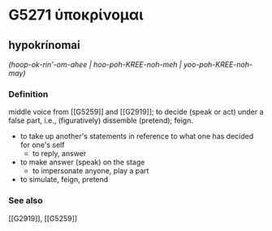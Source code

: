 # G5271 ὑποκρίνομαι

## hypokrínomai

_(hoop-ok-rin'-om-ahee | hoo-poh-KREE-noh-meh | yoo-poh-KREE-noh-may)_

### Definition

middle voice from [[G5259]] and [[G2919]]; to decide (speak or act) under a false part, i.e., (figuratively) dissemble (pretend); feign.

- to take up another's statements in reference to what one has decided for one's self
  - to reply, answer
- to make answer (speak) on the stage
  - to impersonate anyone, play a part
- to simulate, feign, pretend

### See also

[[G2919]], [[G5259]]

